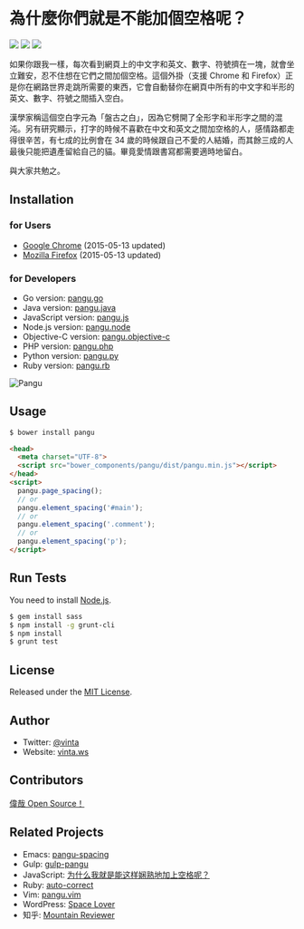# 為什麼你們就是不能加個空格呢？

[![](http://img.shields.io/travis/vinta/paranoid-auto-spacing.svg?style=flat-square)](https://travis-ci.org/vinta/paranoid-auto-spacing)
[![](https://img.shields.io/codecov/c/github/vinta/paranoid-auto-spacing/master.svg?style=flat-square)](https://codecov.io/github/vinta/paranoid-auto-spacing)
[![](https://img.shields.io/badge/made%20with-%e2%9d%a4-ff69b4.svg?style=flat-square)](http://vinta.ws)

如果你跟我一樣，每次看到網頁上的中文字和英文、數字、符號擠在一塊，就會坐立難安，忍不住想在它們之間加個空格。這個外掛（支援 Chrome 和 Firefox）正是你在網路世界走跳所需要的東西，它會自動替你在網頁中所有的中文字和半形的英文、數字、符號之間插入空白。

漢學家稱這個空白字元為「盤古之白」，因為它劈開了全形字和半形字之間的混沌。另有研究顯示，打字的時候不喜歡在中文和英文之間加空格的人，感情路都走得很辛苦，有七成的比例會在 34 歲的時候跟自己不愛的人結婚，而其餘三成的人最後只能把遺產留給自己的貓。畢竟愛情跟書寫都需要適時地留白。

與大家共勉之。

## Installation

### for Users

* [Google Chrome](https://chrome.google.com/webstore/detail/paphcfdffjnbcgkokihcdjliihicmbpd) (2015-05-13 updated)
* [Mozilla Firefox](https://github.com/vinta/paranoid-auto-spacing/raw/master/browser_extensions/firefox/paranoid-auto-spacing.user.js) (2015-05-13 updated)

### for Developers

* Go version: [pangu.go](https://github.com/vinta/pangu)
* Java version: [pangu.java](https://github.com/vinta/pangu.java)
* JavaScript version: [pangu.js](https://github.com/vinta/paranoid-auto-spacing)
* Node.js version: [pangu.node](https://github.com/huei90/pangu.node)
* Objective-C version: [pangu.objective-c](https://github.com/Cee/pangu.objective-c)
* PHP version: [pangu.php](https://github.com/Kunr/pangu.php)
* Python version: [pangu.py](https://github.com/vinta/pangu.py)
* Ruby version: [pangu.rb](https://github.com/dlackty/pangu.rb)

![Pangu](https://raw.github.com/vinta/paranoid-auto-spacing/master/browser_extensions/chrome/images/pangu_260.jpg)

## Usage

``` bash
$ bower install pangu
```

``` html
<head>
  <meta charset="UTF-8">
  <script src="bower_components/pangu/dist/pangu.min.js"></script>
</head>
<script>
  pangu.page_spacing();
  // or
  pangu.element_spacing('#main');
  // or
  pangu.element_spacing('.comment');
  // or
  pangu.element_spacing('p');
</script>
```

## Run Tests

You need to install [Node.js](http://vinta.ws/code/install-node-js-via-nvm.html).

``` bash
$ gem install sass
$ npm install -g grunt-cli
$ npm install
$ grunt test
```

## License

Released under the [MIT License](http://opensource.org/licenses/MIT).

## Author

* Twitter: [@vinta](https://twitter.com/vinta)
* Website: [vinta.ws](http://vinta.ws/)

## Contributors

[偉哉 Open Source！](https://github.com/vinta/paranoid-auto-spacing/graphs/contributors)

## Related Projects

* Emacs: [pangu-spacing](http://coldnew.github.io/blog/2013/05/20_5cbb7.html)
* Gulp: [gulp-pangu](https://github.com/7kfpun/gulp-pangu)
* JavaScript: [为什么我就是能这样娴熟地加上空格呢？](https://github.com/Dustland/daft-auto-spacing)
* Ruby: [auto-correct](https://github.com/huacnlee/auto-correct)
* Vim: [pangu.vim](https://github.com/hotoo/pangu.vim)
* WordPress: [Space Lover](https://wordpress.org/plugins/space-lover/)
* 知乎: [Mountain Reviewer](http://zhuanlan.zhihu.com/pointless/19744560)
